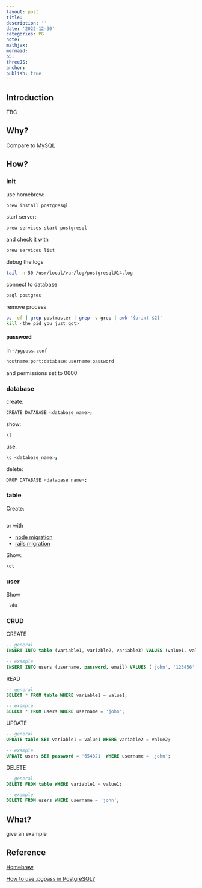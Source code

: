 ```yaml
---
layout: post
title:
description: ''
date: '2022-12-30'
categories: PG
note:
mathjax:
mermaid:
p5:
threeJS:
anchor:
publish: true
---
```


## Introduction

TBC

## Why?

Compare to MySQL

## How?

### init

use homebrew:

```bash
brew install postgresql
```

start server:

```bash
brew services start postgresql
```

and check it with

```bash
brew services list
```

debug the logs

```bash
tail -n 50 /usr/local/var/log/postgresql@14.log
```

connect to database

```bash
psql postgres
```

remove process

```bash
ps -ef | grep postmaster | grep -v grep | awk '{print $2}'
kill <the_pid_you_just_got>
```

#### password

in `~/pgpass.conf`

```bash
hostname:port:database:username:password
```

and permissions set to 0600

### database

create:

```bash
CREATE DATABASE <database_name>;
```

show:

```bash
\l
```

use:

```bash
\c <database_name>;
```

delete:

```bash
DROP DATABASE <database name>;
```

### table

Create:

```bash

```

or with

* [node migration]()
* [rails migration]()

Show:

```bash
\dt
```

### user

Show

```bash
 \du
```

### CRUD

CREATE

```SQL
-- general
INSERT INTO table (variable1, variable2, variable3) VALUES (value1, value2, value3);

-- example
INSERT INTO users (username, password, email) VALUES ('john', '123456', 'john@example.com');
```

READ

```SQL
-- general
SELECT * FROM table WHERE variable1 = value1;

-- example
SELECT * FROM users WHERE username = 'john';
```

UPDATE

```SQL
-- general
UPDATE table SET variable1 = value1 WHERE variable2 = value2;

-- example
UPDATE users SET password = '654321' WHERE username = 'john';
```

DELETE

```SQL
-- general
DELETE FROM table WHERE variable1 = value1;

-- example
DELETE FROM users WHERE username = 'john';
```

## What?

give an example

## Reference

[Homebrew](https://wiki.postgresql.org/wiki/Homebrew)

[How to use .pgpass in PostgreSQL?](https://tableplus.com/blog/2019/09/how-to-use-pgpass-in-postgresql.html)
